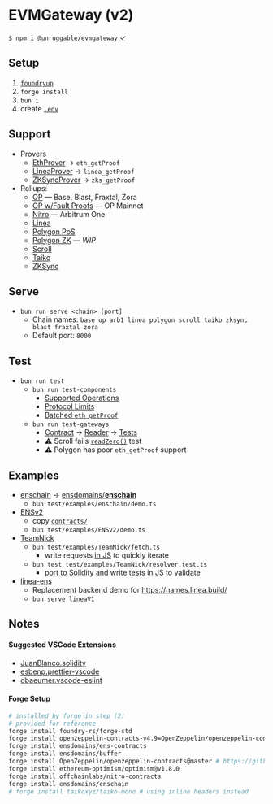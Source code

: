 # EVMGateway (v2)

`$ npm i @unruggable/evmgateway` [&check;](https://www.npmjs.com/package/@unruggable/evmgateway)

## Setup

1. [`foundryup`](https://book.getfoundry.sh/getting-started/installation)
1. `forge install`
1. `bun i`
1. create [`.env`](./.env.example)

## Support
* Provers
	* [EthProver](./src/eth//EthProver.ts) &rarr; `eth_getProof`
	* [LineaProver](./src/linea/LineaProver.ts) &rarr; `linea_getProof`
	* [ZKSyncProver](./src/zksync/ZKSyncProver.ts) &rarr; `zks_getProof`
* Rollups: 
	* [OP](./src/op/OPRollup.ts) &mdash; Base, Blast, Fraxtal, Zora
	* [OP w/Fault Proofs](./src/op/OPFaultRollup.ts) &mdash; OP Mainnet
	* [Nitro](./src/nitro/NitroRollup.ts) &mdash; Arbitrum One
	* [Linea](./src/linea/LineaRollup.ts)
	* [Polygon PoS](./src/polygon/PolygonPoSRollup.ts)
	* [Polygon ZK](./src/polygon/PolygonZKRollup.ts) &mdash; *WIP*
	* [Scroll](./src/scroll/ScrollRollup.ts)
	* [Taiko](./src/taiko/TaikoRollup.ts)
	* [ZKSync](./src/zksync/ZKSyncRollup.ts)

## Serve

* `bun run serve <chain> [port]`
	* Chain names: `base op arb1 linea polygon scroll taiko zksync blast fraxtal zora`
	* Default port: `8000`

## Test

* `bun run test`
	* `bun run test-components`
		* [Supported Operations](./test/components/ops.test.ts)
		* [Protocol Limits](./test/components/limits.test.ts)
		* [Batched `eth_getProof`](./test/components/proofs.test.ts)
	* `bun run test-gateways`
		* [Contract](./test/gateway/SlotDataContract.sol) &rarr; [Reader](./test/gateway/SlotDataReader.sol) &rarr; [Tests](./test/gateway/tests.ts)
		* ⚠️ Scroll fails [`readZero()`](./test/gateway/tests.ts#L26) test
		* ⚠️ Polygon has poor `eth_getProof` support

## Examples

* [enschain](./test/examples/enschain/) &rarr; [ensdomains/**enschain**](https://github.com/ensdomains/enschain/)
	* `bun test/examples/enschain/demo.ts`
* [ENSv2](./test/examples/ENSv2/)
	* copy [`contracts/`](https://github.com/unruggable-labs/ENS-V2/tree/main/contracts)
	* `bun test/examples/ENSv2/demo.ts`
* [TeamNick](./test/examples/TeamNick/)
	* `bun test/examples/TeamNick/fetch.ts`
		* write requests [in JS](./test/examples//TeamNick/fetch.ts) to quickly iterate
	* `bun test test/examples/TeamNick/resolver.test.ts`
		* [port to Solidity](./test/examples/TeamNick/TeamNick.sol) and write tests [in JS](./test/examples/TeamNick/resolver.test.ts) to validate
* [linea-ens](./test/v1/linea-ens.ts)
	* Replacement backend demo for https://names.linea.build/
	* `bun serve lineaV1`

## Notes

#### Suggested VSCode Extensions

* [JuanBlanco.solidity](https://marketplace.visualstudio.com/items?itemName=JuanBlanco.solidity)
* [esbenp.prettier-vscode](https://marketplace.visualstudio.com/items?itemName=esbenp.prettier-vscode)
* [dbaeumer.vscode-eslint](https://marketplace.visualstudio.com/items?itemName=dbaeumer.vscode-eslint)

#### Forge Setup
```sh
# installed by forge in step (2)
# provided for reference
forge install foundry-rs/forge-std
forge install openzeppelin-contracts-v4.9=OpenZeppelin/openzeppelin-contracts@release-v4.9 # required for ens-contracts
forge install ensdomains/ens-contracts
forge install ensdomains/buffer
forge install OpenZeppelin/openzeppelin-contracts@master # https://github.com/OpenZeppelin/openzeppelin-contracts/pull/4845
forge install ethereum-optimism/optimism@v1.8.0
forge install offchainlabs/nitro-contracts
forge install ensdomains/enschain
# forge install taikoxyz/taiko-mono # using inline headers instead
```
